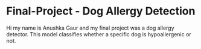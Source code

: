 # Final-Project - Dog Allergy Detection
Hi my name is Anushka Gaur and my final project was a dog allergy detector. This model 
classifies whether a specific dog is hypoallergenic or not. 
